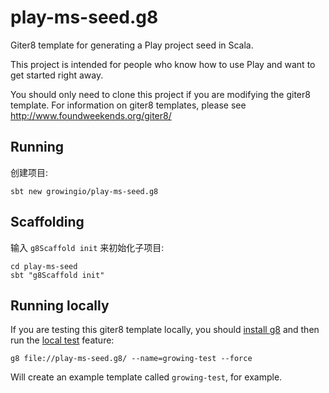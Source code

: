 # play-ms-seed.g8

Giter8 template for generating a Play project seed in Scala.  

This project is intended for people who know how to use Play and want to get started right away.

You should only need to clone this project if you are modifying the giter8 template.  For information on giter8 templates, please see http://www.foundweekends.org/giter8/

## Running

创建项目:

```
sbt new growingio/play-ms-seed.g8
```

## Scaffolding 

输入 `g8Scaffold init` 来初始化子项目:

```
cd play-ms-seed
sbt "g8Scaffold init"
```

## Running locally

If you are testing this giter8 template locally, you should [install g8](http://www.foundweekends.org/giter8/setup.html) and then run the [local test](http://www.foundweekends.org/giter8/testing.html) feature:

```
g8 file://play-ms-seed.g8/ --name=growing-test --force
```

Will create an example template called `growing-test`, for example.